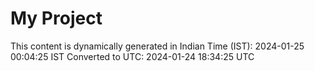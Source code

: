 # My Project

This content is dynamically generated in Indian Time (IST): 2024-01-25 00:04:25 IST
Converted to UTC: 2024-01-24 18:34:25 UTC

